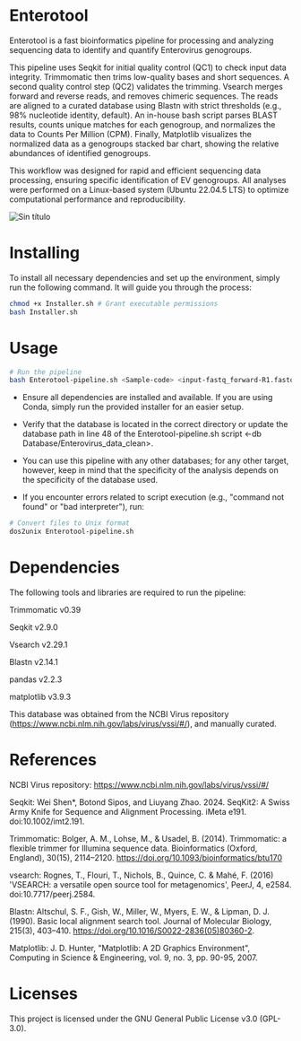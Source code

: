 # Enterotool

Enterotool is a fast bioinformatics pipeline for processing and analyzing sequencing data to identify and quantify Enterovirus genogroups.

This pipeline uses Seqkit for initial quality control (QC1) to check input data integrity. Trimmomatic then trims low-quality bases and short sequences. A second quality control step (QC2) validates the trimming. Vsearch merges forward and reverse reads, and removes chimeric sequences. The reads are aligned to a curated database using Blastn with strict thresholds (e.g., 98% nucleotide identity, default). An in-house bash script parses BLAST results, counts unique matches for each genogroup, and normalizes the data to Counts Per Million (CPM). Finally, Matplotlib visualizes the normalized data as a genogroups stacked bar chart, showing the relative abundances of identified genogroups.

This workflow was designed for rapid and efficient sequencing data processing, ensuring specific identification of EV genogroups. All analyses were performed on a Linux-based system (Ubuntu 22.04.5 LTS) to optimize computational performance and reproducibility.

![Sin título](https://github.com/user-attachments/assets/5094931f-be2f-4f83-aaf9-fca1707bd68f)

# Installing

To install all necessary dependencies and set up the environment, simply run the following command. It will guide you through the process:

```bash
chmod +x Installer.sh # Grant executable permissions
bash Installer.sh
```

# Usage

```bash
# Run the pipeline
bash Enterotool-pipeline.sh <Sample-code> <input-fastq_forward-R1.fastq> <input-fastq_forward-R2.fastq>

```

- Ensure all dependencies are installed and available. If you are using Conda, simply run the provided installer for an easier setup.

- Verify that the database is located in the correct directory or update the database path in line 48 of the Enterotool-pipeline.sh script <-db Database/Enterovirus_data_clean>.

- You can use this pipeline with any other databases; for any other target, however, keep in mind that the specificity of the analysis depends on the specificity of the database used.

- If you encounter errors related to script execution (e.g., "command not found" or "bad interpreter"), run:

```bash
# Convert files to Unix format
dos2unix Enterotool-pipeline.sh
```

# Dependencies

The following tools and libraries are required to run the pipeline:

Trimmomatic v0.39

Seqkit v2.9.0

Vsearch v2.29.1

Blastn v2.14.1

pandas v2.2.3

matplotlib v3.9.3

This database was obtained from the NCBI Virus repository (https://www.ncbi.nlm.nih.gov/labs/virus/vssi/#/), and manually curated.

# References

NCBI Virus repository: https://www.ncbi.nlm.nih.gov/labs/virus/vssi/#/

Seqkit:
Wei Shen\*, Botond Sipos, and Liuyang Zhao. 2024. SeqKit2: A Swiss Army Knife for Sequence and Alignment Processing. iMeta e191. doi:10.1002/imt2.191.

Trimmomatic:
Bolger, A. M., Lohse, M., & Usadel, B. (2014). Trimmomatic: a flexible trimmer for Illumina sequence data. Bioinformatics (Oxford, England), 30(15), 2114–2120. https://doi.org/10.1093/bioinformatics/btu170

vsearch:
Rognes, T., Flouri, T., Nichols, B., Quince, C. & Mahé, F. (2016) 'VSEARCH: a versatile open source tool for metagenomics', PeerJ, 4, e2584. doi:10.7717/peerj.2584.

Blastn:
Altschul, S. F., Gish, W., Miller, W., Myers, E. W., & Lipman, D. J. (1990). Basic local alignment search tool. Journal of Molecular Biology, 215(3), 403–410. https://doi.org/10.1016/S0022-2836(05)80360-2.

Matplotlib:
J. D. Hunter, "Matplotlib: A 2D Graphics Environment", Computing in Science & Engineering, vol. 9, no. 3, pp. 90-95, 2007.

# Licenses

This project is licensed under the GNU General Public License v3.0 (GPL-3.0).
